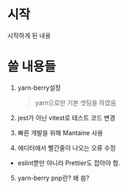 # 시작

시작하게 된 내용

# 쓸 내용들

1. yarn-berry설정

   > yarn으로만 기본 셋팅을 하였음

2. jest가 아닌 vitest로 테스트 코드 변경

3. 빠른 개발을 위해 Mantaine 사용

4. 에디터에서 빨간줄이 나오는 오류 수정

- eslint뿐만 아니라 Prettier도 잡아야 함.

5. yarn-berry pnp란? 왜 씀?
